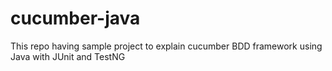 # cucumber-java
This repo having sample project to explain cucumber BDD framework using Java with JUnit and TestNG
